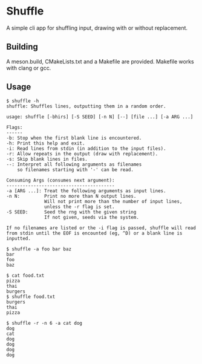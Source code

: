 # Shuffle
A simple cli app for shuffling input, drawing with or without replacement.

## Building
A meson.build, CMakeLists.txt and a Makefile are provided. Makefile works with clang or gcc.

## Usage
```
$ shuffle -h
shuffle: Shuffles lines, outputting them in a random order.

usage: shuffle [-bhirs] [-S SEED] [-n N] [--] [file ...] [-a ARG ...]

Flags:
------
-b: Stop when the first blank line is encountered.
-h: Print this help and exit.
-i: Read lines from stdin (in addition to the input files).
-r: Allow repeats in the output (draw with replacement).
-s: Skip blank lines in files.
--: Interpret all following arguments as filenames
    so filenames starting with '-' can be read.

Consuming Args (consumes next argument):
----------------------------------------
-a [ARG ...]: Treat the following arguments as input lines.
-n N:         Print no more than N output lines.
              Will not print more than the number of input lines,
              unless the -r flag is set.
-S SEED:      Seed the rng with the given string
              If not given, seeds via the system.

If no filenames are listed or the -i flag is passed, shuffle will read
from stdin until the EOF is encounted (eg, ^D) or a blank line is inputted.
```

```
$ shuffle -a foo bar baz
bar
foo
baz
```

```
$ cat food.txt
pizza
thai
burgers
$ shuffle food.txt
burgers
thai
pizza
```

```
$ shuffle -r -n 6 -a cat dog
dog
cat
dog
dog
dog
dog
```
